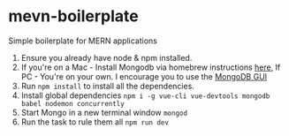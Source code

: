 # mevn-boilerplate

Simple boilerplate for MERN applications

1. Ensure you already have node & npm installed.
2. If you're on a Mac - Install Mongodb via homebrew instructions [here](https://docs.mongodb.com/manual/tutorial/install-mongodb-on-os-x/#install-mongodb-community-edition), If PC - You're on your own. I encourage you to use the [MongoDB GUI](https://www.mongodb.com/products/compass)
3. Run `npm install` to install all the dependencies.
4. Install global dependencies `npm i -g vue-cli vue-devtools mongodb babel nodemon concurrently`
5. Start Mongo in a new terminal window `mongod`
6. Run the task to rule them all `npm run dev`
